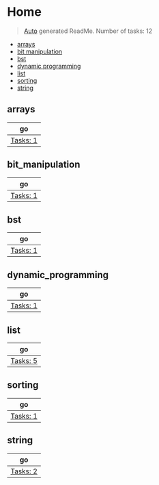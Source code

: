# Home

> [Auto](https://github.com/codeaprendiz/learn_fullstack/blob/main/home/php/intermediate/taskset_intermediate_php/task_004_createGlobalMarkdownTable/generate-readme.php) generated ReadMe. Number of tasks: 12

- [arrays](#arrays)
- [bit manipulation](#bit_manipulation)
- [bst](#bst)
- [dynamic programming](#dynamic_programming)
- [list](#list)
- [sorting](#sorting)
- [string](#string)

## arrays

| go                         |
|----------------------------|
| [Tasks: 1](home/arrays/go) |

## bit_manipulation

| go                                   |
|--------------------------------------|
| [Tasks: 1](home/bit_manipulation/go) |

## bst

| go                      |
|-------------------------|
| [Tasks: 1](home/bst/go) |

## dynamic_programming

| go                                      |
|-----------------------------------------|
| [Tasks: 1](home/dynamic_programming/go) |

## list

| go                       |
|--------------------------|
| [Tasks: 5](home/list/go) |

## sorting

| go                          |
|-----------------------------|
| [Tasks: 1](home/sorting/go) |

## string

| go                         |
|----------------------------|
| [Tasks: 2](home/string/go) |
